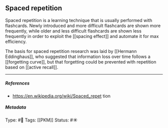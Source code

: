 ## Spaced repetition  # 

Spaced repetition is a learning technique that is usually performed with flashcards. Newly introduced and more difficult flashcards are shown more frequently, while older and less difficult flashcards are shown less frequently in order to exploit the [[spacing effect]] and automate it for max efficiency.

The basis for spaced repetition research was laid by [[Hermann Eddinghaus]], who suggested that information loss over time follows a [[forgetting curve]], but that forgetting could be prevented with repetition based on [[active recall]].

___

##### References

- https://en.wikipedia.org/wiki/Spaced_repet tion

##### Metadata

Type: #🔴 
Tags: [[PKM]]
Status: #☀️ 